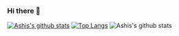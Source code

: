 ### Hi there 👋
[![Ashis's github stats](https://github-readme-stats.vercel.app/api?username=ashis041)](https://github.com/ashis041/github-readme-stats)
[![Top Langs](https://github-readme-stats.vercel.app/api/top-langs/?username=ashis041)](https://github.com/ashis041/github-readme-stats)
![Ashis's github stats](https://github-readme-stats.vercel.app/api?username=ashis041&show_icons=true&theme=radical)

<!--
**ashis041/ashis041** is a ✨ _special_ ✨ repository because its `README.md` (this file) appears on your GitHub profile.
// theme can be dark, radical, merko, gruvbox, tokyonight, onedark, cobalt, synthwave, highcontrast, dracula
Here are some ideas to get you started:

- 🔭 I’m currently working on ...
- 🌱 I’m currently learning ...
- 👯 I’m looking to collaborate on ...
- 🤔 I’m looking for help with ...
- 💬 Ask me about ...
- 📫 How to reach me: ...
- 😄 Pronouns: ...
- ⚡ Fun fact: ...
-->
